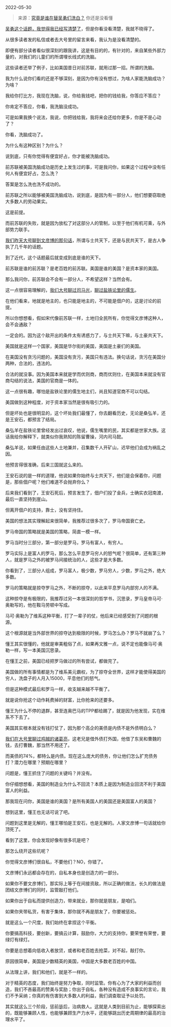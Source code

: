 2022-05-30

> 来源：[究竟是谁在替吴勇们洗白？](http://mp.weixin.qq.com/s?__biz=MzU3NDc5Nzc0NQ==&mid=2247517254&idx=1&sn=4b83e86e69a56bd67e2375a6820b4d27&chksm=fd2e2698ca59af8e932a9a411879b727971c87f200b561c3e9435cce39ecae3e712f1780cb12&scene=27#wechat_redirect)
> 你还是没看懂

[吴勇这个话题，我觉得我已经写清楚了](http://mp.weixin.qq.com/s?__biz=MzU3NDc5Nzc0NQ==&mid=2247517236&idx=2&sn=4ca07b0e0049dedfe16dacc339a2fb3e&chksm=fd2e26eaca59affce4f2627e4569fbc1edbd4facf275538a547f112be690412082dcfe2f81a5&scene=21#wechat_redirect)，但是你看没看清楚，我就不晓得了。  

  

从很多读者发的私信或者去大号里的留言来看，我认为是没看清楚的。

  

即便有部分读者看似很深刻的跟我讲，这是有目的的，有针对的，来自某些外部力量的，对我们的儿童们的所谓埋长线式的洗脑。  

  

这些读者还举了例子，比如美国昔日对前苏联，就用过那一招。所谓的洗脑。  

  

我为什么说你们看的还是不够深刻，是因为你有没有想过，为啥人家能洗脑成功？为啥？

  

我给你打比方，我现在洗脑，说，你给我钱吧，把你的钱给我，你答应不答应？  

  

你肯定不答应，你看，我洗脑没成功。  

  

可是如果我换个说法，我说，你把钱给我，我将来会还给你更多，你是不是心动了？

  

你看，洗脑成功了。

  

为什么有这种区别？为什么？

  

说到底，只有你觉得有便宜好占，你才能被洗脑成功。

  

前苏联被美国洗脑成功是历史上发生过的事，可是我问你，如果这个过程中没有任何人有便宜好占，怎么洗？  

  

答案是怎么洗也洗不成功的。

  

前苏联之所以能够被美国洗脑成功，说到底，是因为有一部分人，他们想要窃取绝大多数人的劳动果实。

  

这是前提。  

  

而前苏联的失败，就是因为放松了对这部分人的管制，以至于他们有机可乘，与外部势力联手。  

  

[我们昨天大号聊到文彦博的那句话](http://mp.weixin.qq.com/s?__biz=MzU0MjYwNDU2Mw==&mid=2247505760&idx=1&sn=615c5642cddf9529b31d89c5a71309ef&chksm=fb1abb1ccc6d320a86192984e4b14d4be89046471514cdfd6d820bf7e755963071d9a76e9db3&scene=21#wechat_redirect)，所谓与士共天下，还是与民共天下，是古人争执了几千年的话题。  

  

到了近代，这个话题最后就变成到底是谁的天下。  

  

前苏联是谁的前苏联？是老百姓的前苏联。美国是谁的美国？是资本家的美国。  

  

那么我问你，前苏联会不会有一部分人，不希望这样？当然会有。  

  

这一点很容易理解的，[我们大号聊过司马光](http://mp.weixin.qq.com/s?__biz=MzU0MjYwNDU2Mw==&mid=2247505760&idx=1&sn=615c5642cddf9529b31d89c5a71309ef&chksm=fb1abb1ccc6d320a86192984e4b14d4be89046471514cdfd6d820bf7e755963071d9a76e9db3&scene=21#wechat_redirect)，[聊过盐铁论里的儒生](http://mp.weixin.qq.com/s?__biz=MzU0MjYwNDU2Mw==&mid=2247505733&idx=1&sn=b3b951d2b089431bcc9f7539212cc7c2&chksm=fb1abb39cc6d322ff3b83dfa39af81cd6ba4ee6c3f7c9383306d3023000b80d655be3247ff1e&scene=21#wechat_redirect)。  

  

在他们看来，地就是地主的，也只能是地主的，不可能是佃户的，这是讨论的前提。

  

所以你想想看，假如宋代像前苏联一样，土地归全民所有，你觉得文彦博这种人，会不会通敌？  

  

一定会的。因为这个敌开出的条件太有诱惑力了，与士共天下嘛，与土豪共天下。

  

美国就是这样一个国家，美国是华尔街的美国，美国是土豪们的美国。

  

在美国没有贪污问题的，美国没有贪污，美国只有违法。换句话说，贪污在美国分两种，合法的，违法的。

  

合法的就没事。因为美国本来就是学而优则商，商而优则仕，在美国本来就没有官商勾结的说法，美国的官商是一体的。  

  

这一点很有趣，哪怕是盐铁论里的儒生地主们，尚且知道官商不可以勾结。  

  

美国做到这种程度，对于资本家当然是很有吸引力的。  

  

但是坏处也是很明显的，这个坏处我们最懂了，你去翻看历史，无论是桑弘羊，还是王安石，都预言了结局。  

  

桑弘羊在盐铁论里曾经发出过哀叹，他说，儒生嘴里的民，其实都是世家大族。这话我给你解释下，就类似你我熟知的陈留曹操，河内司马懿。

  

桑弘羊说，如果任由这些人土地兼并，召集数千人开矿山，迟早他们会成为祸乱之因。

  

他预言得很准确，后来三国就这么来的。

  

王安石说的是一样的道理，他说如果你始终与士共天下，他们是会保着你，问题是，那些佃户呢？他们难道不会抛弃你么？

  

后来我们看到了，王安石死后，预言发生了，佃户们投了金兵，士确实衣冠南渡，最后一直坚持到崖山。

  

但离开佃户的支持，靠士，没有坚持住。

  

美国的想法其实理解起来很简单，我推荐过很多次了，罗马帝国衰亡史。  

  

罗马帝国的策略就是美国的策略，简直一模一样。

  

罗马当时分三部分，第一部分是罗马，罗马有富人，有穷人。  

  

罗马实际上是富人的罗马，那么怎么平息罗马穷人的怒气呢？很简单，还有第三种人，就是罗马之外的被罗马间接统治的人，这些才是大多数。

  

你看到了，三部分人组成，罗马富人，极少数，罗马穷人，少数，罗马之外，绝大多数。  

  

罗马的策略就是掠夺罗马之外，不断的掠夺，以此来平息罗马内部穷人的不满。  

  

这种掠夺是有极限的，我推荐过另一本很深刻的哲学书，沉思录，罗马皇帝马可·奥勒写的，他在鞍马劳顿中写成。

  

马可·奥勒为了维系这种平衡，打了一辈子的仗，他后来已经感受到了问题的根源。

  

这个根源就是当外部世界的掠夺达到极限的时候，罗马怎么办？罗马不就崩了么？  

  

懂王其实很懂的，他就是审美粗俗了点，如果再文雅一点，说不定也能像马可·奥勒一样，写一本美国沉思录。  

  

在懂王之前，美国已经把罗马做过的所有尝试，都做完了。  

  

美国做的所有事情都是为了维系美元霸权，为了掠夺全世界，这样才能使得美国的穷人，洗盘子的人月入15000，平息他们的怒气。  

  

但是这种模式最后和罗马一样，收支越来越不平衡了。  

  

就是说你抢这个动作耗费掉的财富，比你抢来的还要多。  

  

懂王为什么不停的退群，甚至连奥巴马的TPP都给踢了，就是因为他发现，实在维系不下去了。

  

美国其实根本就没有钱打仗了，因为那个高企的美债是内债不是外债明白么？

  

[我们在大号里聊过鸡贼的诸葛亮](http://mp.weixin.qq.com/s?__biz=MzU0MjYwNDU2Mw==&mid=2247505759&idx=1&sn=ec6443809af4d0720042d7099173f58b&chksm=fb1abb23cc6d32354ee306570b7b580ec854ba7ced790ba578ebcdde8a2e75768c86409e316f&scene=21#wechat_redirect)，这老兄是借外债打外国，他借了东吴和曹魏的钱，去打曹魏，那当然不用还了。  

  

而美债的74%，都特么是内债。现在这么庞大的债务，你让他们怎么扩充债务打？潜力在哪里？预期在哪里？

  

问题是，懂王抓住了问题的关键吗？并没有。

  

你仔细想想看，美国的制造业为什么不回流？本质上是因为制造业回流不利于美国富人的利益。  

  

那我现在问你，美国是谁的美国？是所有美国人的美国还是美国富人的美国？

  

想到这里，懂王也无话可说了吧。  

  

问题到这里是无解的，懂王哪怕是王安石，也是无解的。人家文彦博一句话就给你顶死了。  

  

看到了这里，你会发现好像有很多坑是吧？

  

那怎么绕开这些坑呢？

  

你觉得文彦博们很自私，不要他们？NO，你错了。  

  

文彦博们永远都会存在的，自私本身也是创造力的一部分。

  

如果你不要文彦博们，那实际上等于在间接资敌，所以正确的做法，长久的做法是团结文彦博们的同时，监管敲打他们。  

  

如果你出于自私而提供创造力，带来就业，那你就是朋友，是咱们。  

  

如果你夹带私货，有害于集体，那你就不再是朋友了，你要被惩处。

  

就是这么一个尺度，我们始终在拿捏这个平衡。  

  

你要搞高科技，要创新，要搞云计算，鼓励你，大力的支持你，要荣誉有荣誉，要绿灯有绿灯。  

  

你要是总想着向低收入者放贷，或者和老百姓去抢菜，对不起，敲打你。

  

原因很简单，美国是少数精英的美国，中国是大多数老百姓的中国。  

  

从法理上讲，我们和他们，就是不一样的。  

  

对于精英的态度，我们始终是努力争取，同时监管。你有心为了大家的利益而创造，我们不吝最高的赞美与奖励；你出于自私，各种没有造成不良事实的言论，我们不予采纳；你真的有伤害到大多数人的利益，我们调查取证予以处罚。  

  

其实就这么三个阶段，惩前毖后，治病救人。这就是人类到目前为止，能够探索出的，既能够兼顾人性，也能够兼顾生产力水平，还能够跳出历史周期律的最高的治理水平了。

